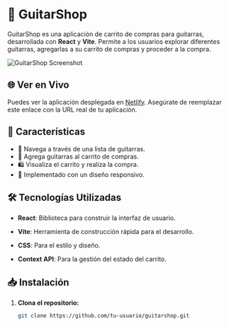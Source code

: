 # 🎸 GuitarShop

GuitarShop es una aplicación de carrito de compras para guitarras, desarrollada con **React** y **Vite**. Permite a los usuarios explorar diferentes guitarras, agregarlas a su carrito de compras y proceder a la compra.

![GuitarShop Screenshot](assets/screenshot.png)

## 🌐 Ver en Vivo

Puedes ver la aplicación desplegada en [Netlify](https://guitarshop.netlify.app). Asegúrate de reemplazar este enlace con la URL real de tu aplicación.

## 🚀 Características

- 🎸 Navega a través de una lista de guitarras.
- 🛒 Agrega guitarras al carrito de compras.
- 🛍️ Visualiza el carrito y realiza la compra.
- 📱 Implementado con un diseño responsivo.

## 🛠️ Tecnologías Utilizadas

- **React**: Biblioteca para construir la interfaz de usuario.
- **Vite**: Herramienta de construcción rápida para el desarrollo.
- **CSS**: Para el estilo y diseño.

- **Context API**: Para la gestión del estado del carrito.

## 📥 Instalación

1. **Clona el repositorio:**

   ```bash
   git clone https://github.com/tu-usuario/guitarshop.git
